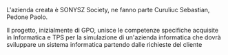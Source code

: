 L'azienda creata è SONYSZ Society, ne fanno parte Curuliuc Sebastian, Pedone Paolo. 

Il progetto, inizialmente di GPO, unisce le competenze specifiche acquisite in Informatica e TPS per la simulazione di un'azienda informatica che dovrà sviluppare un sistema informatica partendo dalle richieste del cliente
